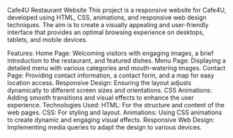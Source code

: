 Cafe4U Restaurant Website
This project is a responsive website for Cafe4U, developed using HTML, CSS, animations, and responsive web design techniques. 
The aim is to create a visually appealing and user-friendly interface that provides an optimal browsing experience on desktops, tablets, and mobile devices.

Features:
Home Page: Welcoming visitors with engaging images, a brief introduction to the restaurant, and featured dishes.
Menu Page: Displaying a detailed menu with various categories and mouth-watering images.
Contact Page: Providing contact information, a contact form, and a map for easy location access.
Responsive Design: Ensuring the layout adjusts dynamically to different screen sizes and orientations.
CSS Animations: Adding smooth transitions and visual effects to enhance the user experience.
Technologies Used:
HTML: For the structure and content of the web pages.
CSS: For styling and layout.
Animations: Using CSS animations to create dynamic and engaging visual effects.
Responsive Web Design: Implementing media queries to adapt the design to various devices.
